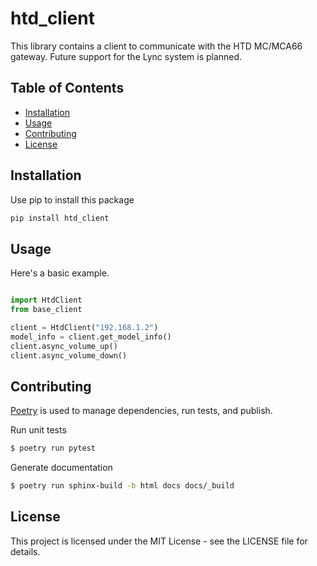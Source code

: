 # htd_client

This library contains a client to communicate with the HTD MC/MCA66 gateway. Future support
for the Lync system is planned.

## Table of Contents

- [Installation](#installation)
- [Usage](#usage)
- [Contributing](#contributing)
- [License](#license)

## Installation

Use pip to install this package

```bash
pip install htd_client
```

## Usage

Here's a basic example.

```python

import HtdClient
from base_client

client = HtdClient("192.168.1.2")
model_info = client.get_model_info()
client.async_volume_up()
client.async_volume_down()

```

## Contributing

[Poetry](https://python-poetry.org/docs/#installation) is used to manage dependencies, run tests, and publish.

Run unit tests

```bash
$ poetry run pytest
```

Generate documentation

```bash
$ poetry run sphinx-build -b html docs docs/_build 
```

## License

This project is licensed under the MIT License - see the LICENSE file for details.
